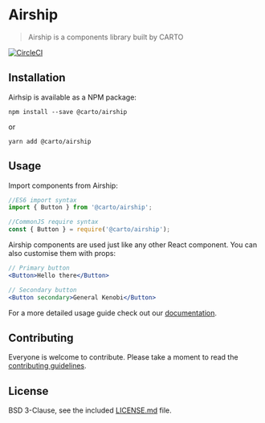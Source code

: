 # Airship
> Airship is a components library built by CARTO

[![CircleCI](https://circleci.com/gh/CartoDB/airship/tree/master.svg?style=svg)](https://circleci.com/gh/CartoDB/airship/tree/master)

## Installation
Airhsip is available as a NPM package:

```
npm install --save @carto/airship
```

or

```
yarn add @carto/airship
```

## Usage
Import components from Airship:

```js
//ES6 import syntax
import { Button } from '@carto/airship';

//CommonJS require syntax
const { Button } = require('@carto/airship');
```

Airship components are used just like any other React component. You can also customise them with props:

```jsx
// Primary button
<Button>Hello there</Button>

// Secondary button
<Button secondary>General Kenobi</Button>
```

For a more detailed usage guide check out our [documentation](#).

## Contributing

Everyone is welcome to contribute. Please take a moment to read the [contributing guidelines](CONTRIBUTING.md).

## License
BSD 3-Clause, see the included [LICENSE.md](LICENSE.md) file.
